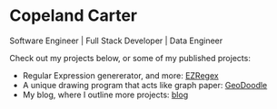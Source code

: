 # Copeland Carter
Software Engineer | Full Stack Developer | Data Engineer

Check out my projects below, or some of my published projects:
- Regular Expression genererator, and more: [EZRegex](http://ezregex.org)
- A unique drawing program that acts like graph paper: [GeoDoodle](http://smartycope.github.io/geodoodle)
- My blog, where I outline more projects: [blog](http://smartycope.github.io)
